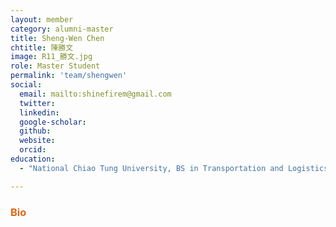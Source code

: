 ```yaml
---
layout: member
category: alumni-master
title: Sheng-Wen Chen
chtitle: 陳勝文
image: R11_勝文.jpg
role: Master Student
permalink: 'team/shengwen'
social:
  email: mailto:shinefirem@gmail.com
  twitter: 
  linkedin: 
  google-scholar: 
  github: 
  website: 
  orcid: 
education:
  - "National Chiao Tung University, BS in Transportation and Logistics Management (2018)"

---
```


<h3 style="color: #e36414;">Bio</h3>

